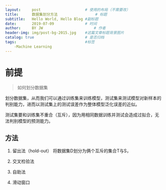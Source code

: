 ```yaml
---
layout:     post   				    # 使用的布局（不需要改）
title:      数据集划分方法 				# 标题 
subtitle:   Hello World, Hello Blog #副标题
date:       2019-07-09 				# 时间
author:     BY JW						# 作者
header-img: img/post-bg-2015.jpg 	#这篇文章标题背景图片
catalog: true 						# 是否归档
tags:								#标签
    -Machine Learning
---
```


# 前提
>如何划分数据集

划分数据集，从而我们可以通过训练集来训练模型，测试集来测试模型对新样本的判别能力，进而以测试集上的测试误差作为整体模型泛化误差的近似。 

测试集要和训练集不重合（互斥），因为用相同数据训练并测试会造成过拟合，无法判别模型的预测能力。

## 方法

1. 留出法（hold-out）
    将数据集D划分为俩个互斥的集合T与S，
    
2. 交叉检验法

3. 自助法

4. 滑动窗口
